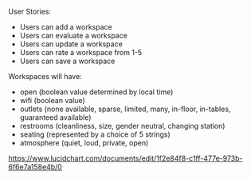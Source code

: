 User Stories:
  - Users can add a workspace
  - Users can evaluate a workspace
  - Users can update a workspace
  - Users can rate a workspace from 1-5
  - Users can save a workspace

Workspaces will have:
  - open (boolean value determined by local time)
  - wifi (boolean value)
  - outlets (none available, sparse, limited, many, in-floor, in-tables, guaranteed available)
  - restrooms (cleanliness, size, gender neutral, changing station)
  - seating (represented by a choice of 5 strings)
  - atmosphere (quiet, loud, private, open)

https://www.lucidchart.com/documents/edit/1f2e84f8-c1ff-477e-973b-6f6e7a158e4b/0